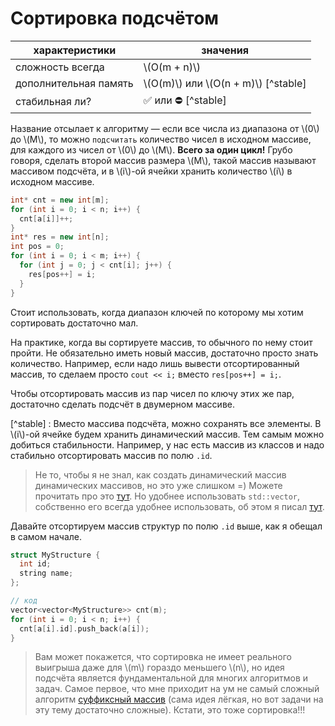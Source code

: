 # Сортировка подсчётом

| характеристики  | значения  |
| -------- | ------- |
| сложность всегда | \\(O(m + n)\\)    |
| дополнительная память |  \\(O(m)\\) или  \\(O(n + m)\\) [^stable]    |
| стабильная ли? | ✅ или ⛔️ [^stable] |

Название отсылает к алгоритму &mdash; если все числа из диапазона от \\(0\\) до \\(M\\), то можно `подсчитать` количество чисел в исходном массиве, для каждого из чисел от \\(0\\) до \\(M\\). **Всего за один цикл!**
Грубо говоря, сделать второй массив размера \\(M\\), такой массив называют массивом подсчёта, и в \\(i\\)-ой ячейки хранить количество \\(i\\) в исходном массиве.

```cpp
int* cnt = new int[m];
for (int i = 0; i < n; i++) {
  cnt[a[i]]++;
}
int* res = new int[n];
int pos = 0;
for (int i = 0; i < m; i++) {
  for (int j = 0; j < cnt[i]; j++) {
    res[pos++] = i;
  }
}
```

Стоит использовать, когда диапазон ключей по которому мы хотим сортировать достаточно мал. 

На практике, когда вы сортируете массив, то обычного по нему стоит пройти. Не обязательно иметь новый массив, достаточно просто знать количество. Например, если надо лишь вывести отсортированный массив, то сделаем просто `cout << i;` вместо `res[pos++] = i;`.

Чтобы отсортировать массив из пар чисел по ключу этих же пар, достаточно сделать подсчёт в двумерном массиве.


[^stable] : Вместо массива подсчёта, можно сохранять все элементы. В \\(i\\)-ой ячейке будем хранить динамический массив. Тем самым можно добиться стабильности. Например, у нас есть массив из классов и надо стабильно отсортировать массив по полю `.id`.

> Не то, чтобы я не знал, как создать динамический массив динамических массивов, но это уже слишком =) Можете прочитать про это [тут](https://stackoverflow.com/a/13192647). Но удобнее использовать `std::vector`, собственно его всегда удобнее использовать, об этом я писал [тут](/programming/array_types/compare-arrays.md).

Давайте отсортируем массив структур по полю `.id` выше, как я обещал в самом начале. 

```cpp
struct MyStructure {
  int id;
  string name;
};

// код
vector<vector<MyStructure>> cnt(m);
for (int i = 0; i < n; i++) {
  cnt[a[i].id].push_back(a[i]);
}
```

> Вам может покажется, что сортировка не имеет реального выигрыша даже для \\(m\\) гораздо меньшего \\(n\\), но идея подсчёта является фундаментальной для многих алгоритмов и задач. Самое первое, что мне приходит на ум не самый сложный алгоритм [суффиксный массив](https://cp-algorithms.com/string/suffix-array.html) (сама идея лёгкая, но вот задачи на эту тему достаточно сложные). Кстати, это тоже сортировка!!!

